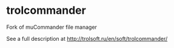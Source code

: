 trolcommander
=============

Fork of muCommander file manager

See a full description at http://trolsoft.ru/en/soft/trolcommander/